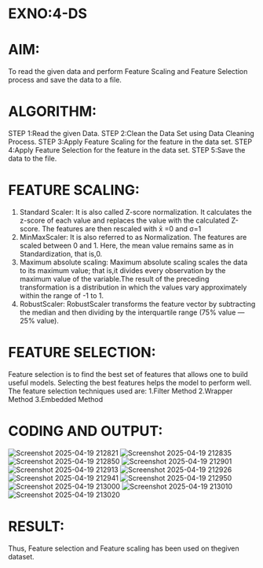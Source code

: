 # EXNO:4-DS
# AIM:
To read the given data and perform Feature Scaling and Feature Selection process and save the
data to a file.

# ALGORITHM:
STEP 1:Read the given Data.
STEP 2:Clean the Data Set using Data Cleaning Process.
STEP 3:Apply Feature Scaling for the feature in the data set.
STEP 4:Apply Feature Selection for the feature in the data set.
STEP 5:Save the data to the file.

# FEATURE SCALING:
1. Standard Scaler: It is also called Z-score normalization. It calculates the z-score of each value and replaces the value with the calculated Z-score. The features are then rescaled with x̄ =0 and σ=1
2. MinMaxScaler: It is also referred to as Normalization. The features are scaled between 0 and 1. Here, the mean value remains same as in Standardization, that is,0.
3. Maximum absolute scaling: Maximum absolute scaling scales the data to its maximum value; that is,it divides every observation by the maximum value of the variable.The result of the preceding transformation is a distribution in which the values vary approximately within the range of -1 to 1.
4. RobustScaler: RobustScaler transforms the feature vector by subtracting the median and then dividing by the interquartile range (75% value — 25% value).

# FEATURE SELECTION:
Feature selection is to find the best set of features that allows one to build useful models. Selecting the best features helps the model to perform well.
The feature selection techniques used are:
1.Filter Method
2.Wrapper Method
3.Embedded Method

# CODING AND OUTPUT:
![Screenshot 2025-04-19 212821](https://github.com/user-attachments/assets/74cd5cae-b5fe-458f-853e-415ccfad9dda)
![Screenshot 2025-04-19 212835](https://github.com/user-attachments/assets/187ec80d-8261-48f4-aaca-c0ecbe73254f)
![Screenshot 2025-04-19 212850](https://github.com/user-attachments/assets/3b9c588d-bbcc-4f69-9998-4df14b688c4b)
![Screenshot 2025-04-19 212901](https://github.com/user-attachments/assets/40ddf66b-0b17-4f47-ab75-e951ce8f23f6)
![Screenshot 2025-04-19 212913](https://github.com/user-attachments/assets/6f8797b4-f9f3-4a02-9d06-4ba4c6df481e)
![Screenshot 2025-04-19 212926](https://github.com/user-attachments/assets/a6f0a131-f543-44ad-b541-f85e879e96db)
![Screenshot 2025-04-19 212941](https://github.com/user-attachments/assets/cec86d49-d213-4816-ab13-3878c474fbbf)
![Screenshot 2025-04-19 212950](https://github.com/user-attachments/assets/b1292530-bd1b-43bb-8ba7-007c7be0e3e9)
![Screenshot 2025-04-19 213000](https://github.com/user-attachments/assets/419a791b-c23c-4994-a9e5-4ce5cb758ace)
![Screenshot 2025-04-19 213010](https://github.com/user-attachments/assets/dd0e0a4e-8eca-4169-b197-e6c37553c6da)
![Screenshot 2025-04-19 213020](https://github.com/user-attachments/assets/62a13a78-8248-4d8c-b371-d57a61bd4ae8)


# RESULT:
Thus, Feature selection and Feature scaling has been used on thegiven dataset.
